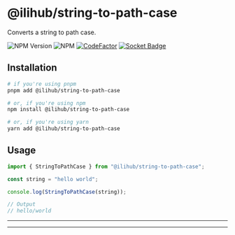 # @ilihub/string-to-path-case

Converts a string to path case.

![NPM Version](https://img.shields.io/npm/v/%40ilihub%2Fstring-to-path-case?color=33cd56&logo=npm)
![NPM](https://img.shields.io/npm/l/%40ilihub%2Fstring-to-path-case)
[![CodeFactor](https://www.codefactor.io/repository/github/ilihub/npm/badge)](https://www.codefactor.io/repository/github/ilihub/npm)
[![Socket Badge](https://socket.dev/api/badge/npm/package/@ilihub/string-to-path-case)](https://socket.dev/npm/package/@ilihub/string-to-path-case)

## Installation

```bash
# if you're using pnpm
pnpm add @ilihub/string-to-path-case

# or, if you're using npm
npm install @ilihub/string-to-path-case

# or, if you're using yarn
yarn add @ilihub/string-to-path-case
```

## Usage

```javascript
import { StringToPathCase } from "@ilihub/string-to-path-case";

const string = "hello world";

console.log(StringToPathCase(string));

// Output
// hello/world
```

---

<!-- sponsors_and_backers_section_start -->

<!-- sponsors_and_backers_section_end -->

---

